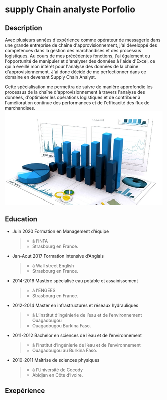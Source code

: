 # supply Chain analyste Porfolio
## Description
Avec plusieurs années d'expérience comme opérateur de messagerie dans une grande entreprise de chaîne d'approvisionnement, j'ai développé des compétences dans la gestion des marchandises et des processus logistiques. Au cours de mes précédentes fonctions, j'ai également eu l'opportunité de manipuler et d'analyser des données à l'aide d'Excel, ce qui a éveillé mon intérêt pour l'analyse des données de la chaîne d'approvisionnement. J'ai donc décidé de me perfectionner dans ce domaine en devenant Supply Chain Analyst.

Cette spécialisation me permettra de suivre de manière approfondie les processus de la chaîne d'approvisionnement à travers l'analyse des données, d'optimiser les opérations logistiques et de contribuer à l'amélioration continue des performances et de l'efficacité des flux de marchandises.
![picture1](/assets/Data-Analyst-Career-Outlook.jpg)

## Education
* Juin 2020   Formation en Management d’équipe 
  >  - à l’INFA
  >  - Strasbourg en France.
* Jan-Aout 2017    Formation intensive d’Anglais
  >  - à Wall street English
  >  - Strasbourg en France.
* 2014-2016     Mastère spécialisé eau potable et assainissement
  >  - à l’ENGEES
  >  - Strasbourg en France.
* 2012-2014   Master en infrastructures et réseaux hydrauliques
  >  - à L’Institut d’ingénierie de l’eau et de l’environnement Ouagadougou
  >  - Ouagadougou Burkina Faso.
* 2011-2012   Bachelor en sciences de l’eau et de l’environnement
  > - à l’Institut d’ingénierie de l’eau et de l’environnement
  > - Ouagadougou au Burkina Faso.
* 2010-2011   Maîtrise de sciences physiques
  > - à l’Université de Cocody
  > - Abidjan en Côte d’Ivoire. 
  
## Exepérience



